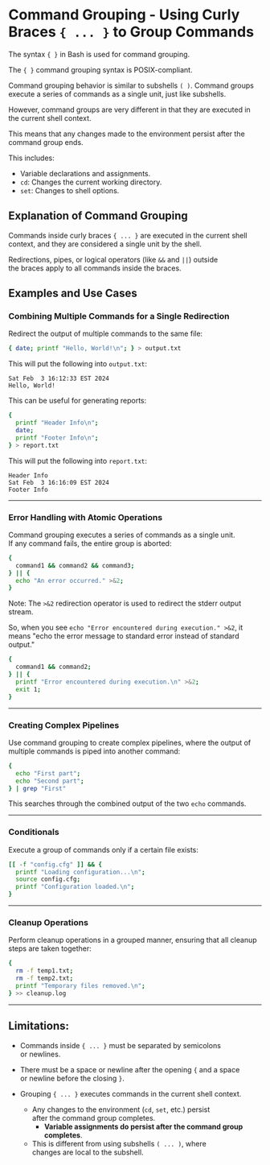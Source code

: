 

# Command Grouping - Using Curly Braces `{ ... }` to Group Commands 


The syntax `{ }` in Bash is used for command grouping.  
 
The `{ }` command grouping syntax is POSIX-compliant.  
 

Command grouping behavior is similar to subshells `( )`.
Command groups execute a series of commands as a single unit, just
like subshells.  

However, command groups are very different in that they are executed
in the current shell context.  

This means that any changes made to the environment persist 
after the command group ends.  
 
This includes:
* Variable declarations and assignments.  
* `cd`: Changes the current working directory.
* `set`: Changes to shell options.


## Explanation of Command Grouping  

Commands inside curly braces `{ ... }` are executed in the current 
shell context, and they are considered a single unit by the shell.  

Redirections, pipes, or logical operators (like `&&` and `||`) outside  
the braces apply to all commands inside the braces.  


## Examples and Use Cases

### Combining Multiple Commands for a Single Redirection  
 
Redirect the output of multiple commands to the same file:  
```bash  
{ date; printf "Hello, World!\n"; } > output.txt  
```
This will put the following into `output.txt`:  
```plaintext  
Sat Feb  3 16:12:33 EST 2024  
Hello, World!  
```

This can be useful for generating reports:  
```bash  
{ 
  printf "Header Info\n";  
  date;  
  printf "Footer Info\n";  
} > report.txt  
```
This will put the following into `report.txt`:  
```plaintext  
Header Info  
Sat Feb  3 16:16:09 EST 2024  
Footer Info  
```

---  


### Error Handling with Atomic Operations  
 
Command grouping executes a series of commands as a single unit.  
If any command fails, the entire group is aborted:  
```bash
{
  command1 && command2 && command3;
} || {
  echo "An error occurred." >&2;
}
```

Note: The `>&2` redirection operator is used to redirect the stderr output stream.  
 
So, when you see `echo "Error encountered during execution." >&2`, it means
"echo the error message to standard error instead of standard output."  
 
```bash
{
  command1 && command2;
} || {
  printf "Error encountered during execution.\n" >&2;
  exit 1;
}
```


---


### Creating Complex Pipelines
 
Use command grouping to create complex pipelines, where the output
of multiple commands is piped into another command:
```bash
{
  echo "First part";
  echo "Second part";
} | grep "First"
```
This searches through the combined output of the two `echo` commands.


---


### Conditionals 
 
Execute a group of commands only if a certain file exists:
```bash
[[ -f "config.cfg" ]] && {
  printf "Loading configuration...\n";
  source config.cfg;
  printf "Configuration loaded.\n";
}
```


---


### Cleanup Operations
 
Perform cleanup operations in a grouped manner, ensuring that
all cleanup steps are taken together:
```bash
{
  rm -f temp1.txt;
  rm -f temp2.txt;
  printf "Temporary files removed.\n";
} >> cleanup.log
```

---




## Limitations:  

* Commands inside `{ ... }` must be separated by semicolons  
  or newlines. 

* There must be a space or newline after the opening `{` and a space  
  or newline before the closing `}`.  

* Grouping `{ ... }` executes commands in the current shell context. 
    * Any changes to the environment (`cd`, `set`, etc.) persist  
      after the command group completes.  
        * **Variable assignments do persist after the command group completes**.
    * This is different from using subshells `( ... )`, where  
      changes are local to the subshell.  


